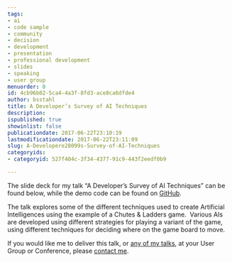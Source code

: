```yaml
---
tags:
- ai
- code sample
- community
- decision
- development
- presentation
- professional development
- slides
- speaking
- user group
menuorder: 0
id: 4cb96b02-5ca4-4a3f-8fd3-ace8ca6dfde4
author: bsstahl
title: A Developer’s Survey of AI Techniques
description: 
ispublished: true
showinlist: false
publicationdate: 2017-06-22T23:10:19
lastmodificationdate: 2017-06-22T23:11:09
slug: A-Developere28099s-Survey-of-AI-Techniques
categoryids:
- categoryid: 527f404c-3f34-4377-91c9-443f2eedf0b9

---
```


The slide deck for my talk “A Developer’s Survey of AI Techniques” can be found below, while the demo code can be found on [GitHub](https://github.com/bsstahl/AIDemos).


 


The talk explores some of the different techniques used to create Artificial Intelligences using the example of a Chutes & Ladders game.  Various AIs are developed using different strategies for playing a variant of the game, using different techniques for deciding where on the game board to move.

If you would like me to deliver this talk, or [any of my talks](http://www.cognitiveinheritance.com/page/Speaking-Engagements.aspx), at your User Group or Conference, please [contact me](http://www.cognitiveinheritance.com/contact.aspx).

